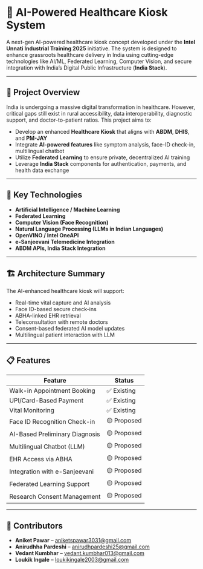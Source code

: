 # 🏥 AI-Powered Healthcare Kiosk System

A next-gen AI-powered healthcare kiosk concept developed under the **Intel Unnati Industrial Training 2025** initiative. The system is designed to enhance grassroots healthcare delivery in India using cutting-edge technologies like AI/ML, Federated Learning, Computer Vision, and secure integration with India’s Digital Public Infrastructure (**India Stack**).

---

## 📌 Project Overview

India is undergoing a massive digital transformation in healthcare. However, critical gaps still exist in rural accessibility, data interoperability, diagnostic support, and doctor-to-patient ratios. This project aims to:

- Develop an enhanced **Healthcare Kiosk** that aligns with **ABDM**, **DHIS**, and **PM-JAY**
- Integrate **AI-powered features** like symptom analysis, face-ID check-in, multilingual chatbot
- Utilize **Federated Learning** to ensure private, decentralized AI training
- Leverage **India Stack** components for authentication, payments, and health data exchange

---

## 🔧 Key Technologies

- **Artificial Intelligence / Machine Learning**
- **Federated Learning**
- **Computer Vision (Face Recognition)**
- **Natural Language Processing (LLMs in Indian Languages)**
- **OpenVINO / Intel OneAPI**
- **e-Sanjeevani Telemedicine Integration**
- **ABDM APIs, India Stack Integration**

---

## 🏗️ Architecture Summary

The AI-enhanced healthcare kiosk will support:
- Real-time vital capture and AI analysis
- Face ID-based secure check-ins
- ABHA-linked EHR retrieval
- Teleconsultation with remote doctors
- Consent-based federated AI model updates
- Multilingual patient interaction with LLM

---

## 📋 Features

| Feature                              | Status        |
|--------------------------------------|---------------|
| Walk-in Appointment Booking          | ✅ Existing    |
| UPI/Card-Based Payment               | ✅ Existing    |
| Vital Monitoring                     | ✅ Existing    |
| Face ID Recognition Check-in         | 🟡 Proposed    |
| AI-Based Preliminary Diagnosis       | 🟡 Proposed    |
| Multilingual Chatbot (LLM)           | 🟡 Proposed    |
| EHR Access via ABHA                  | 🟡 Proposed    |
| Integration with e-Sanjeevani        | 🟡 Proposed    |
| Federated Learning Support           | 🟡 Proposed    |
| Research Consent Management          | 🟡 Proposed    |

---

## 👥 Contributors

- **Aniket Pawar** – aniketspawar3031@gmail.com
- **Anirudhha Pardeshi** – anirudhpardeshi25@gmail.com
- **Vedant Kumbhar** – vedant.kumbhar013@gmail.com
- **Loukik Ingale** – loukikingale2003@gmail.com
